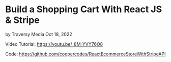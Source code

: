 # Build a Shopping Cart With React JS & Stripe

by Traversy Media
Oct 18, 2022

Video Tutorial:
https://youtu.be/_8M-YVY76O8

Code:
https://github.com/coopercodes/ReactEcommerceStoreWithStripeAPI
